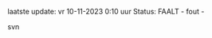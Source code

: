 laatste update: 
vr 10-11-2023  0:10   uur 
Status: FAALT - fout - 
<div class="service R">svn</div>